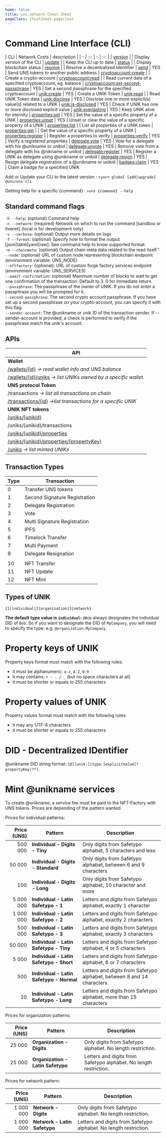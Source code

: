 ```yaml
---
home: false
title: uns.network Cheat Sheet 
pageClass: cheatsheet-pageclass
---
```


# Command Line Interface (CLI)

| CLI | Network Costs | description | 
| - | :-: | - | :-: |
| [version](cli.html#version) | | Display version of the CLI 
| [update](cli.html#update) | | Keep the CLI up to date
| [status](cli.html#status) | | Display <uns/> blockchain status 
| [resolve](cli.html#resolve) | | Resolve a decentralized Identifier 
| [send](cli.html#send) |  YES | Send UNS tokens to another public address 
| [cryptoaccount:create](cli.html#cryptoaccount-create) | | Create a <uns/> crypto-account 
| [cryptoaccount:read](cli.html#cryptoaccount-read) | | Read current data of a specified cryptoaccount, eg. balance 
| [cryptoaccount:set-second-passphrase](cli.html#cryptoaccount-set-second-passphrase) | YES | Set a second passphrase for the specified cryptoaccount 
| [unik:create](cli.html#unik-create) | YES | Create a UNIK Token 
| [unik:read](cli.html#unik-read) | | Read UNIK Token data
| [unik:disclose](cli.html#unik-disclose) | YES | Disclose one or more explicit(s) value(s) related to a UNIK
| [unik:is-disclosed](cli.html#unik-is-disclosed) | YES | Check if UNIK has one or more disclosed explicit value
| [unik:everlasting](cli.html#unik-everlasting) | YES | Keep UNIK alive for eternity
| [properties:set](cli.html#properties-set) | YES | Set the value of a specific property of a UNIK
| [properties:unset](cli.html#properties-unset) | YES | Unset or clear the value of a specific property of a UNIK
| [properties:list](cli.html#properties-list) | | List all properties of a UNIK token 
| [properties:get](cli.html#properties-get) | | Get the value of a specific property of a UNIK
| [properties:register](cli.html#properties-register) | | Register a properties to verify
| [properties:verify](cli.html#properties-verify) | YES | Verify a registered properties
| [delegate:vote](cli.html#delegate-vote) | YES | Vote for a delegate with his @unikname or unikid 
| [delegate:unvote](cli.html#delegate-unvote) | YES | Remove vote from a delegate with his @nikname or unikid
| [delegate:register](cli.html#delegate-register) | YES | Register a UNIK as delegate using @unikname or unikid 
| [delegate:resign](cli.html#delegate-resign) | YES | Resign delegate registration of a @unikname or unikid
| [badges:claim](cli.html#badges-claim) | YES | Claim a badge for a specified UNIK

Add or Update your CLI to the latest version : `>yarn global [add|upgrade] @uns/uns-cli`

Getting help for a specific {command} : `>uns {command} --help`

## Standard command flags

`-h --help`: (optional) Command help  
`-n --network`: (required) Network on which to run the command [sandbox or livenet] (local is for development only)  
`-v --verbose`: (optional) Output more details on logs  
`-f --format`: (optional) Specify how to format the output [json|table|yaml|raw]. See command help to know supported format.  
`-m --chainmeta`: (optional) Output chain meta data related to the read itself."  
`--node`: (optional) URL of custom node representing blockchain endpoint (environment variable: UNS_NODE)  
`--nftfactory`: (optional): URL of custom forge factory services endpoint (environment variable: UNS_SERVICES)  
`--await-confirmation`: (optional) Maximum number of blocks to wait to get one confirmation of the transaction. Default to 3. 0 for immediate return.  
`--passphrase`: The passphrase of the owner of UNIK. If you do not enter a passphrase you will be prompted for it.  
`--second-passphrase`: The second crypto account passphrase. If you have set up a second passphrase on your crypto-account, you can specify it with this flag.  
`--sender-account`: The @unikname or unik ID of the transaction sender. If --sender-account is provided, a check is performed to verify if the passphrase match the unik's account.

## APIs

| API | 
| - | 
| **Wallet** |
| [/wallets/{id}](api.html#retrieve-a-wallet) _&rightarrow; read wallet info and UNS balance_ |
| [/wallets/{id}/uniks](api.html#retrieve-tokens-from-wallet) _&rightarrow; list UNIKs owned by a specific wallet._ |
| **UNS protocol Token** |
| /transactions _&rightarrow; list all transactions on chain_ |
| [/transactions/{id}](api.html#retrieve-a-transaction) _&rightarrow;list transactions for a specific UNIK_ |
| **UNIK NFT tokens** |
| [/uniks/{unikid}](api.html#get-unik-details) |
| /uniks/{unikid}/transactions |
| [/uniks/{unikid}/properties](api.html#get-unik-properties) | 
| [/uniks/{unikid}/properties/{propertyKey}](api.html#get-specific-unik-property) |
| [/uniks](api.html#list-minted-unik) _&rightarrow; list minted UNIKs_  |

## Transaction Types

| Type | Transaction |
| - | - |
| 0 | Transfer UNS tokens |
| 1 | Second Signature Registration
| 2 | Delegate Registration
| 3 | Vote
| 4 | Multi Signature Registration
| 5 | IPFS
| 6 | Timelock Transfer
| 7 | Multi Payment
| 9 | Delegate Resignation
||
| 10 | NFT Transfer
| 11 | NFT Update
| 12 | NFT Mint

## Types of UNIK

`{1|individual|2|organization|3|network}`

**The default type value is `individual`:** `@Bob` always designates the individual DID of `Bob`. So if you want to designate the DID of `MyCompany`, you will need to specify the type: e.g. `@organization:MyCompany`.

# Property keys of UNIK

Property keys format must match with the following rules:
- it must be alphanumeric: `a-z`, `A-Z`, `0-9`
- it may contains: `+ - . / _` (but no space characters at all)
- it must be shorter or equals to 255 characters

# Property values of UNIK

Property values format must match with the following rules:
- it may any UTF-8 characters
- it must be shorter or equals to 255 characters

# DID - Decentralized IDentifier

@unikname DID string format: `[@][unik:][type:]explicitValue[?propertyKey|?*]`.

# Mint @unikname services

To create @unikname, a service fee must be paid to the NFT-Factory with UNS tokens. Prices are depending of the pattern wanted.

Prices for individual patterns:

| Price (UNS) | Pattern | Description |
| -: | - | - | 
| 500 000 | **Individual - Digits - Tiny** | Only digits from Safetypo alphabet, 5 characters and less | 
| 50 000 | **Individual - Digits - Standard** | Only digits from Safetypo alphabet, between 6 and 9 characters | 
| 100 | **Individual - Digits - Long** | Only digits from Safetypo alphabet, 10 character and more | 
| 5 000 000 | **Individual - Latin Safetypo - 1** | Letters and digits from Safetypo alphabet, exactly 1 character | 
| 1 000 000 | **Individual - Latin Safetypo - 2** | Letters and digits from Safetypo alphabet, exactly 2 characters |
| 500 000 | **Individual - Latin Safetypo - 3** | Letters and digits from Safetypo alphabet, exactly 3 characters | 
| 50 000 | **Individual - Latin Safetypo - Tiny** | Letters and digits from  Safetypo alphabet, 4 or 5 characters | 
| 5 000 | **Individual - Latin Safetypo - Short** | Letters and digits from Safetypo alphabet, 6 or 7 characters | 
| 500 | **Individual - Latin Safetypo - Normal** | Letters and digits from Safetypo alphabet, between 8 and 14 characters | 
| 10 | **Individual - Latin Safetypo - Long** | Letters and digits from Safetypo alphabet, more than 15 characters | 

Prices for organization patterns:

| Price (UNS) | Pattern | Description |
| -: | - | - |
| 25 000 | **Organization - Digits** | Only digits from Safetypo	alphabet. No length restriction. |
| 25 000 | **Organization - Latin Safetypo** | Letters and digits from Safetypo alphabet. No length restriction. |

Prices for network pattern:

| Price (UNS) | Pattern | Description |
| -: | - | - |
| 1 000 000 | **Network - Digits** | Only digits from Safetypo alphabet. No length restriction. |
| 1 000 000 | **Network - Latin Safetypo** | Letters and digits from Safetypo alphabet. No length restriction. |

 
